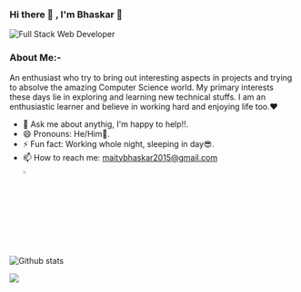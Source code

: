 ### Hi there 👋 , I'm Bhaskar 👤


![Full Stack Web Developer](https://media.giphy.com/media/M9kgjEsLG6LMbYC9dl/giphy.gif)

### About Me:-
An enthusiast who try to bring out interesting aspects in projects and trying to absolve the amazing Computer Science world. My primary interests these days lie in exploring and learning new technical stuffs. I am an enthusiastic learner and believe in working hard and enjoying life too.❤

- 💬 Ask me about anythig, I'm happy to help!!.
- 😄 Pronouns: He/Him👦.
- ⚡ Fun fact: Working whole night, sleeping in day😎.
- 📫 How to reach me: maitybhaskar2015@gmail.com <br/>[<img src="https://img.icons8.com/color/48/000000/linkedin.png" width="3.5%"/>](https://www.linkedin.com/in/bhaskar-maity-882653190/)

<!--
<img src="https://github-readme-stats.vercel.app/api?username=Bhaskar-maity&&show_icons=true&title_color=08fdd8&icon_color=bb2acf&text_color=ffffff&bg_color=0a192f" width="100%"/>
**Bhaskar-maity/Bhaskar-maity** is a ✨ _special_ ✨ repository because its `README.md` (this file) appears on your GitHub profile.

Here are some ideas to get you started:

- 🔭 I’m currently working on ...

- 🌱 I’m currently learning ... Reactjs
- 👯 I’m looking to collaborate on ... Programming Community
- 🤔 I’m looking for help with ... Advanced Data Structures
- 💬 Ask me about ... Anything
- 📫 How to reach me: ... 
- 😄 Pronouns: ... Let's Do It !!
- ⚡ Fun fact: ... 
-->

![Github stats](https://github-readme-stats.vercel.app/api?username=Bhaskar-maity&show_icons=true&cache_seconds=86400) 
<p><img align="center" src="https://github-readme-streak-stats.herokuapp.com/?user=Bhaskar-maity&" /></p>

